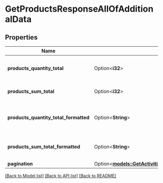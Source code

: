 # GetProductsResponseAllOfAdditionalData

## Properties

Name | Type | Description | Notes
------------ | ------------- | ------------- | -------------
**products_quantity_total** | Option<**i32**> | The total quantity of the products | [optional]
**products_sum_total** | Option<**i32**> | The total sum of the products | [optional]
**products_quantity_total_formatted** | Option<**String**> | The total formatted quantity of the products | [optional]
**products_sum_total_formatted** | Option<**String**> | The total formatted sum of the products | [optional]
**pagination** | Option<[**models::GetActivitiesResponseAdditionalDataPagination**](GetActivitiesResponse_additional_data_pagination.md)> |  | [optional]

[[Back to Model list]](../README.md#documentation-for-models) [[Back to API list]](../README.md#documentation-for-api-endpoints) [[Back to README]](../README.md)


